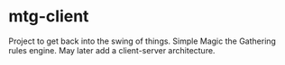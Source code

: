 # mtg-client
Project to get back into the swing of things. Simple Magic the Gathering rules engine. May later add a client-server architecture.
